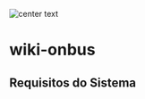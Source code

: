 
![center text][logo]
    
[logo]: https://yt3.googleusercontent.com/ytc/AOPolaSkoN-fTrFaAJ7DVBjyNxW16NZ4n-I3I4He0PUr=s176-c-k-c0x00ffffff-no-rj "Logo onbus"



# wiki-onbus



## Requisitos do Sistema
